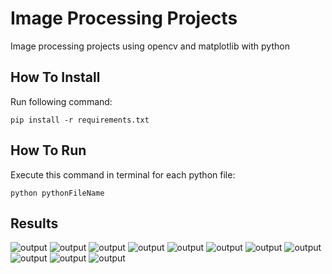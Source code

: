 # Image Processing Projects
Image processing projects using opencv and matplotlib with python

## How To Install
Run following command:
```
pip install -r requirements.txt
```

## How To Run
Execute this command in terminal for each python file:
```
python pythonFileName
```

## Results
![output](./outputs/plot.png)
![output](./outputs/hist.png)
![output](./outputs/bar.png)
![output](./outputs/flower.png)
![output](./outputs/lion.png)
![output](./outputs/spider.png)
![output](./outputs/house_horisontal.png)
![output](./outputs/house_vertical.png)
![output](./outputs/chest.png)
![output](./outputs/board.png)
![output](./outputs/shapes.png)